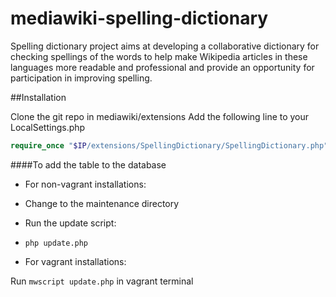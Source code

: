 mediawiki-spelling-dictionary
=============================
Spelling dictionary project aims at developing a collaborative dictionary for checking spellings of the words to help make Wikipedia articles in these languages more readable and professional and provide an opportunity for participation in improving spelling. 

##Installation

Clone the git repo in mediawiki/extensions
Add the following line to your LocalSettings.php

```php
require_once "$IP/extensions/SpellingDictionary/SpellingDictionary.php";
```

####To add the table to the database
- For non-vagrant installations:

 -  Change to the maintenance directory
 - Run the update script:
 - ```php update.php```

- For vagrant installations:

Run ```mwscript update.php``` in vagrant terminal
